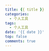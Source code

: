 ```yaml
---
title: {{ title }}
categories:
  - 个人工具
tags:
  - 个人工具
date: '{{ date }}'
top: false
comments: true
---
```


<!-- more -->